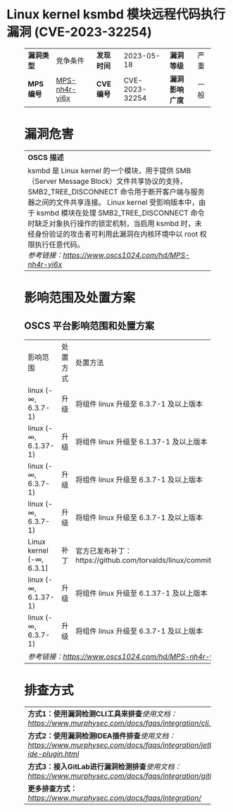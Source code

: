 # Linux kernel ksmbd 模块远程代码执行漏洞 (CVE-2023-32254)
<figure class="wp-block-table">
    <table>
        <tbody>
        <tr>
            <td><strong>漏洞类型</strong></td>
            <td>竞争条件</td>
            <td><strong>发现时间</strong></td>
            <td>2023-05-18</td>
            <td><strong>漏洞等级</strong></td>
            <td>严重</td>
        </tr>
        <tr>
            <td><strong>MPS编号</strong></td>
            <td><a href="https://www.oscs1024.com/hd/MPS-nh4r-yi6x">MPS-nh4r-yi6x</a></td>
            <td><strong>CVE编号</strong></td>
            <td>CVE-2023-32254</td>
            <td><strong>漏洞影响广度</strong></td>
            <td>一般</td>
        </tr>
        </tbody>
    </table>
</figure>


<figure class="wp-block-table">
    <h1 class="wp-block-heading">漏洞危害</h1>
    <table>
        <tbody>
        <tr>
            <td><strong>OSCS 描述</strong></td>
        </tr>
        <tr>
            <td>ksmbd 是 Linux kernel 的一个模块，用于提供 SMB（Server Message Block）文件共享协议的支持，SMB2_TREE_DISCONNECT 命令用于断开客户端与服务器之间的文件共享连接。
Linux kernel 受影响版本中，由于 ksmbd 模块在处理 SMB2_TREE_DISCONNECT 命令时缺乏对象执行操作的锁定机制，当启用 ksmbd 时，未经身份验证的攻击者可利用此漏洞在内核环境中以 root 权限执行任意代码。<br><em>参考链接：<a
                    href="https://www.oscs1024.com/hd/MPS-nh4r-yi6x">https://www.oscs1024.com/hd/MPS-nh4r-yi6x</a></em>
            </td>
        </tr>
        </tbody>
    </table>
</figure>


<figure class="wp-block-table alignleft">
    <h1 class="wp-block-heading">影响范围及处置方案</h1>
    <h2 class="wp-block-heading"><strong>OSCS</strong> <strong>平台影响范围和处置方案</strong></h2>
    <table>
        <tbody>
        <tr>
            <td>影响范围</td>
            <td>处置方式</td>
            <td>处置方法</td>
        </tr>
        <tr><td rowspan="1">linux (-∞, 6.3.7-1)</td><td>升级</td><td>将组件 linux 升级至 6.3.7-1 及以上版本</td></tr><tr><td rowspan="1">linux (-∞, 6.1.37-1)</td><td>升级</td><td>将组件 linux 升级至 6.1.37-1 及以上版本</td></tr><tr><td rowspan="1">linux (-∞, 6.3.7-1)</td><td>升级</td><td>将组件 linux 升级至 6.3.7-1 及以上版本</td></tr><tr><td rowspan="1">linux (-∞, 6.3.7-1)</td><td>升级</td><td>将组件 linux 升级至 6.3.7-1 及以上版本</td></tr><tr><td rowspan="1">Linux kernel (-∞, 6.3.1]</td><td>补丁</td><td>官方已发布补丁：https://github.com/torvalds/linux/commit/30210947a343b6b3ca13adc9bfc88e1543e16dd5</td></tr><tr><td rowspan="1">linux (-∞, 6.1.37-1)</td><td>升级</td><td>将组件 linux 升级至 6.1.37-1 及以上版本</td></tr><tr><td rowspan="1">linux (-∞, 6.3.7-1)</td><td>升级</td><td>将组件 linux 升级至 6.3.7-1 及以上版本</td></tr>
        <tr>
            <td colspan="3"><em>参考链接：</em><em><a
                    href="https://www.oscs1024.com/hd/MPS-nh4r-yi6x">https://www.oscs1024.com/hd/MPS-nh4r-yi6x</a></em></td>
        </tr>
        </tbody>
    </table>
</figure>


<figure class="wp-block-table">
    <h1 class="wp-block-heading">排查方式</h1>
    <table>
        <tbody>
        <tr>
            <td><strong>方式1：使用漏洞检测CLI工具来排查</strong><em>使用文档：<a
                    href="https://www.murphysec.com/docs/faqs/integration/cli.html">https://www.murphysec.com/docs/faqs/integration/cli.html</a></em>
            </td>
        </tr>
        <tr>
            <td><strong>方式2：使用漏洞检测IDEA插件排查</strong><em>使用文档：<a
                    href="https://www.murphysec.com/docs/faqs/integration/jetbrains-ide-plugin.html">https://www.murphysec.com/docs/faqs/integration/jetbrains-ide-plugin.html</a></em>
            </td>
        </tr>
        <tr>
            <td><strong>方式3：接入GitLab进行漏洞检测排查</strong><em>使用文档：<a
                    href="https://www.murphysec.com/docs/faqs/integration/gitlab.html">https://www.murphysec.com/docs/faqs/integration/gitlab.html</a></em>
            </td>
        </tr>
        <tr>
            <td><strong>更多排查方式：</strong><em><a
                    href="https://www.murphysec.com/docs/faqs/integration/">https://www.murphysec.com/docs/faqs/integration/</a></em>
            </td>
        </tr>
        </tbody>
    </table>
</figure>
